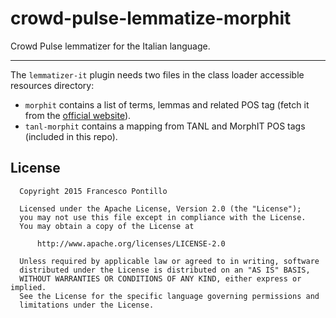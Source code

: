 crowd-pulse-lemmatize-morphit
=============================

Crowd Pulse lemmatizer for the Italian language.

-----------------------------

The `lemmatizer-it` plugin needs two files in the class loader accessible resources directory:

- `morphit` contains a list of terms, lemmas and related POS tag (fetch it from the 
[official website](http://sslmitdev-online.sslmit.unibo.it/linguistics/morph-it.php)).
- `tanl-morphit` contains a mapping from TANL and MorphIT POS tags (included in this repo).
  
## License

```
  Copyright 2015 Francesco Pontillo

  Licensed under the Apache License, Version 2.0 (the "License");
  you may not use this file except in compliance with the License.
  You may obtain a copy of the License at

      http://www.apache.org/licenses/LICENSE-2.0

  Unless required by applicable law or agreed to in writing, software
  distributed under the License is distributed on an "AS IS" BASIS,
  WITHOUT WARRANTIES OR CONDITIONS OF ANY KIND, either express or implied.
  See the License for the specific language governing permissions and
  limitations under the License.

```
